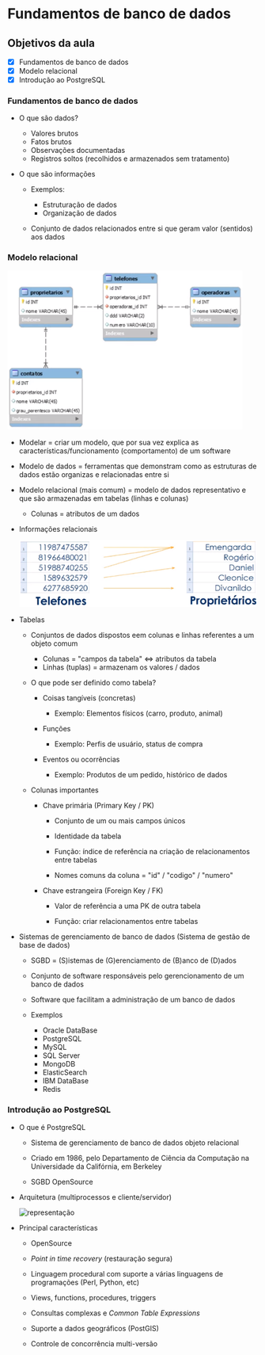 # Fundamentos de banco de dados

## Objetivos da aula

- [X] Fundamentos de banco de dados
- [X] Modelo relacional
- [X] Introdução ao PostgreSQL

### Fundamentos de banco de dados

* O que são dados?

  * Valores brutos
  * Fatos brutos
  * Observações documentadas
  * Registros soltos (recolhidos e armazenados sem tratamento)

* O que são informações

  * Exemplos: 
    * Estruturação de dados
    * Organização de dados

  * Conjunto de dados relacionados entre si que geram valor (sentidos) aos dados

### Modelo relacional

![representação](./assets/representacao-modelo-relacional.png)

* Modelar = criar um modelo, que por sua vez explica as características/funcionamento (comportamento) de um software

* Modelo de dados = ferramentas que demonstram como as estruturas de dados estão organizas e relacionadas entre si

* Modelo relacional (mais comum) = modelo de dados representativo e que são armazenadas em tabelas (linhas e colunas)
  * Colunas = atributos de um dados

* Informações relacionais

  ![representação](./assets/representacao-informacoes-relacionais.png)

* Tabelas

  * Conjuntos de dados dispostos eem colunas e linhas referentes a um objeto comum

    * Colunas = "campos da tabela" <=> atributos da tabela
    * Linhas (tuplas) = armazenam os valores / dados

  * O que pode ser definido como tabela?

    * Coisas tangíveis (concretas)

      * Exemplo: Elementos físicos (carro, produto, animal)

    * Funções

      * Exemplo: Perfis de usuário, status de compra

    * Eventos ou ocorrências

      * Exemplo: Produtos de um pedido, histórico de dados

  * Colunas importantes

    * Chave primária (Primary Key / PK)

      * Conjunto de um ou mais campos únicos

      * Identidade da tabela

      * Função: índice de referência na criação de 
      relacionamentos entre tabelas

      * Nomes comuns da coluna = "id" / "codigo" / "numero"

    * Chave estrangeira (Foreign Key / FK)

      * Valor de referência a uma PK de outra tabela

      * Função: criar relacionamentos entre tabelas

* Sistemas de gerenciamento de banco de dados (Sistema de gestão de base de dados)

  * SGBD = (S)istemas de (G)erenciamento de (B)anco de (D)ados
  
  * Conjunto de software responsáveis pelo gerencionamento de um banco de dados

  * Software que facilitam a administração de um banco de dados

  * Exemplos

    * Oracle DataBase
    * PostgreSQL
    * MySQL
    * SQL Server
    * MongoDB
    * ElasticSearch
    * IBM DataBase
    * Redis

### Introdução ao PostgreSQL

* O que é PostgreSQL

  * Sistema de gerenciamento de banco de dados objeto relacional

  * Criado em 1986, pelo Departamento de Ciência da Computação na Universidade da Califórnia, em Berkeley

  * SGBD OpenSource

* Arquitetura (multiprocessos e cliente/servidor)

  ![representação](https://image.slidesharecdn.com/postgres2-110508130535-phpapp01/95/postgresql-25-728.jpg?cb=1304860060)

* Principal características

  * OpenSource

  * _Point in time recovery_ (restauração segura)

  * Linguagem procedural com suporte a várias linguagens de programações (Perl, Python, etc)

  * Views, functions, procedures, triggers

  * Consultas complexas e _Common Table Expressions_

  * Suporte a dados geográficos (PostGIS)

  * Controle de concorrência multi-versão
